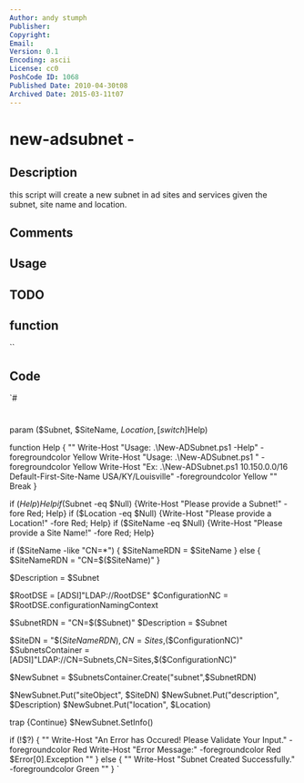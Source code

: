 ```yaml
---
Author: andy stumph
Publisher: 
Copyright: 
Email: 
Version: 0.1
Encoding: ascii
License: cc0
PoshCode ID: 1068
Published Date: 2010-04-30t08
Archived Date: 2015-03-11t07
---
```


# new-adsubnet - 

## Description

this script will create a new subnet in ad sites and services given the subnet, site name and location.

## Comments



## Usage



## TODO



## function

``

## Code

`#
 #
 
 param ($Subnet, $SiteName, $Location, [switch]$Help)
 
 function Help
 {
 ""
 Write-Host "Usage: .\New-ADSubnet.ps1 -Help" -foregroundcolor Yellow
 Write-Host "Usage: .\New-ADSubnet.ps1 <Subnet> <SiteName> <Location>" -foregroundcolor Yellow
 Write-Host "Ex: .\New-ADSubnet.ps1 10.150.0.0/16 Default-First-Site-Name USA/KY/Louisville" -foregroundcolor Yellow
 ""
 Break
 }
 
 if ($Help) {Help}
 if ($Subnet -eq $Null) {Write-Host "Please provide a Subnet!" -fore Red; Help}
 if ($Location -eq $Null) {Write-Host "Please provide a Location!" -fore Red; Help}
 if ($SiteName -eq $Null) {Write-Host "Please provide a Site Name!" -fore Red; Help}
 
 if ($SiteName -like "CN=*")
 {
 	$SiteNameRDN = $SiteName
 }
 else
 {
 	$SiteNameRDN = "CN=$($SiteName)"
 }
 
 $Description = $Subnet
 
 $RootDSE = [ADSI]"LDAP://RootDSE"
 $ConfigurationNC = $RootDSE.configurationNamingContext
 
 $SubnetRDN = "CN=$($Subnet)"
 $Description = $Subnet
 
 $SiteDN = "$($SiteNameRDN),CN=Sites,$($ConfigurationNC)"
 $SubnetsContainer = [ADSI]"LDAP://CN=Subnets,CN=Sites,$($ConfigurationNC)"
 
 $NewSubnet = $SubnetsContainer.Create("subnet",$SubnetRDN)
 
 $NewSubnet.Put("siteObject", $SiteDN)
 $NewSubnet.Put("description", $Description)
 $NewSubnet.Put("location", $Location)
 
 trap {Continue}
 $NewSubnet.SetInfo()
 
 if (!$?)
 {
 ""
 Write-Host "An Error has Occured! Please Validate Your Input." -foregroundcolor Red
 Write-Host "Error Message:" -foregroundcolor Red
 $Error[0].Exception
 ""
 }
 else
 {
 ""
 Write-Host "Subnet Created Successfully." -foregroundcolor Green
 ""
 }
`


